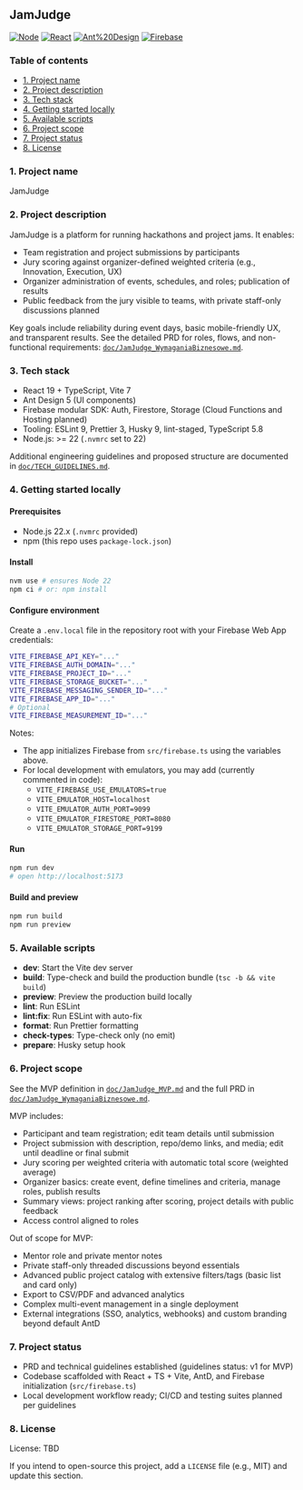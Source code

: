## JamJudge

[![Node](https://img.shields.io/badge/node-%E2%89%A522.x-339933?logo=node.js)](https://nodejs.org/) [![React](https://img.shields.io/badge/React-19-61DAFB?logo=react&logoColor=white)](https://react.dev/) [![Ant%20Design](https://img.shields.io/badge/Ant%20Design-5-0170FE?logo=antdesign&logoColor=white)](https://ant.design/) [![Firebase](https://img.shields.io/badge/Firebase-Auth%20%7C%20Firestore%20%7C%20Storage-FFCA28?logo=firebase&logoColor=black)](https://firebase.google.com/)

### Table of contents

- [1. Project name](#1-project-name)
- [2. Project description](#2-project-description)
- [3. Tech stack](#3-tech-stack)
- [4. Getting started locally](#4-getting-started-locally)
- [5. Available scripts](#5-available-scripts)
- [6. Project scope](#6-project-scope)
- [7. Project status](#7-project-status)
- [8. License](#8-license)

### 1. Project name

JamJudge

### 2. Project description

JamJudge is a platform for running hackathons and project jams. It enables:

- Team registration and project submissions by participants
- Jury scoring against organizer-defined weighted criteria (e.g., Innovation, Execution, UX)
- Organizer administration of events, schedules, and roles; publication of results
- Public feedback from the jury visible to teams, with private staff-only discussions planned

Key goals include reliability during event days, basic mobile-friendly UX, and transparent results. See the detailed PRD for roles, flows, and non-functional requirements: [`doc/JamJudge_WymaganiaBiznesowe.md`](doc/JamJudge_WymaganiaBiznesowe.md).

### 3. Tech stack

- React 19 + TypeScript, Vite 7
- Ant Design 5 (UI components)
- Firebase modular SDK: Auth, Firestore, Storage (Cloud Functions and Hosting planned)
- Tooling: ESLint 9, Prettier 3, Husky 9, lint-staged, TypeScript 5.8
- Node.js: >= 22 (`.nvmrc` set to 22)

Additional engineering guidelines and proposed structure are documented in [`doc/TECH_GUIDELINES.md`](doc/TECH_GUIDELINES.md).

### 4. Getting started locally

#### Prerequisites

- Node.js 22.x (`.nvmrc` provided)
- npm (this repo uses `package-lock.json`)

#### Install

```bash
nvm use # ensures Node 22
npm ci # or: npm install
```

#### Configure environment

Create a `.env.local` file in the repository root with your Firebase Web App credentials:

```bash
VITE_FIREBASE_API_KEY="..."
VITE_FIREBASE_AUTH_DOMAIN="..."
VITE_FIREBASE_PROJECT_ID="..."
VITE_FIREBASE_STORAGE_BUCKET="..."
VITE_FIREBASE_MESSAGING_SENDER_ID="..."
VITE_FIREBASE_APP_ID="..."
# Optional
VITE_FIREBASE_MEASUREMENT_ID="..."
```

Notes:

- The app initializes Firebase from `src/firebase.ts` using the variables above.
- For local development with emulators, you may add (currently commented in code):
  - `VITE_FIREBASE_USE_EMULATORS=true`
  - `VITE_EMULATOR_HOST=localhost`
  - `VITE_EMULATOR_AUTH_PORT=9099`
  - `VITE_EMULATOR_FIRESTORE_PORT=8080`
  - `VITE_EMULATOR_STORAGE_PORT=9199`

#### Run

```bash
npm run dev
# open http://localhost:5173
```

#### Build and preview

```bash
npm run build
npm run preview
```

### 5. Available scripts

- **dev**: Start the Vite dev server
- **build**: Type-check and build the production bundle (`tsc -b && vite build`)
- **preview**: Preview the production build locally
- **lint**: Run ESLint
- **lint:fix**: Run ESLint with auto-fix
- **format**: Run Prettier formatting
- **check-types**: Type-check only (no emit)
- **prepare**: Husky setup hook

### 6. Project scope

See the MVP definition in [`doc/JamJudge_MVP.md`](doc/JamJudge_MVP.md) and the full PRD in [`doc/JamJudge_WymaganiaBiznesowe.md`](doc/JamJudge_WymaganiaBiznesowe.md).

MVP includes:

- Participant and team registration; edit team details until submission
- Project submission with description, repo/demo links, and media; edit until deadline or final submit
- Jury scoring per weighted criteria with automatic total score (weighted average)
- Organizer basics: create event, define timelines and criteria, manage roles, publish results
- Summary views: project ranking after scoring, project details with public feedback
- Access control aligned to roles

Out of scope for MVP:

- Mentor role and private mentor notes
- Private staff-only threaded discussions beyond essentials
- Advanced public project catalog with extensive filters/tags (basic list and card only)
- Export to CSV/PDF and advanced analytics
- Complex multi-event management in a single deployment
- External integrations (SSO, analytics, webhooks) and custom branding beyond default AntD

### 7. Project status

- PRD and technical guidelines established (guidelines status: v1 for MVP)
- Codebase scaffolded with React + TS + Vite, AntD, and Firebase initialization (`src/firebase.ts`)
- Local development workflow ready; CI/CD and testing suites planned per guidelines

### 8. License

License: TBD

If you intend to open-source this project, add a `LICENSE` file (e.g., MIT) and update this section.
